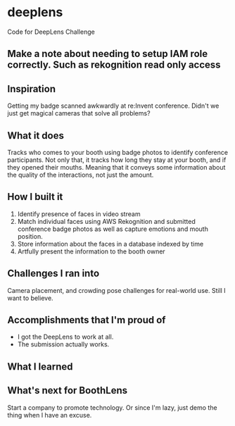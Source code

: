 # deeplens
Code for DeepLens Challenge



## Make a note about needing to setup IAM role correctly. Such as rekognition read only access


## Inspiration

Getting my badge scanned awkwardly at re:Invent conference. Didn't we just get magical cameras that solve all problems?

## What it does

Tracks who comes to your booth using badge photos to identify conference participants. Not only that, it tracks how long they stay at your booth, and if they opened their mouths. Meaning that it conveys some information about the quality of the interactions, not just the amount.

## How I built it
1. Identify presence of faces in video stream
2. Match individual faces using AWS Rekognition and submitted conference badge photos as well as capture emotions and mouth position.
3. Store information about the faces in a database indexed by time
4. Artfully present the information to the booth owner

## Challenges I ran into

Camera placement, and crowding pose challenges for real-world use. Still I want to believe.

## Accomplishments that I'm proud of

- I got the DeepLens to work at all.
- The submission actually works.

## What I learned

## What's next for BoothLens

Start a company to promote technology. Or since I'm lazy, just demo the thing when I have an excuse.
